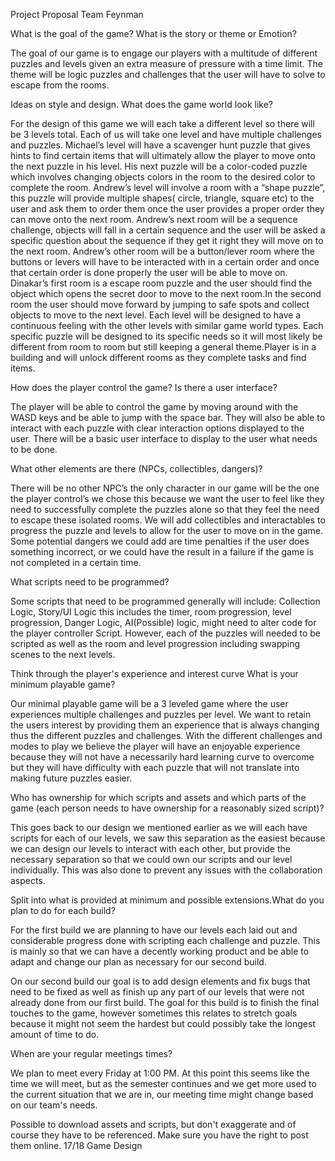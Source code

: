 Project Proposal Team Feynman

What is the goal of the game? What is the story or theme or Emotion?

The goal of our game is to engage our players with a multitude of different puzzles and levels given an extra measure of pressure with a time limit. The theme will be logic puzzles and challenges that the user will have to solve to escape from the rooms.

Ideas on style and design. What does the game world look like?

For the design of this game we will each take a different level so there will be 3 levels total. Each of us will take one level and have multiple challenges and puzzles. Michael’s level will have a scavenger hunt puzzle that gives hints to find certain items that will ultimately allow the player to move onto the next puzzle in his level. His next puzzle will be a color-coded puzzle which involves changing objects colors in the room to the desired color to complete the room. Andrew’s level will involve a room with a “shape puzzle”, this puzzle will provide multiple shapes( circle, triangle, square etc) to the user and ask them to order them once the user provides a proper order they can move onto the next room. Andrew’s next room will be a sequence challenge, objects will fall in a certain sequence and the user will be asked a specific question about the sequence if they get it right they will move on to the next room. Andrew’s other room will be a button/lever room where the buttons or levers will have to be interacted with in a certain order and once that certain order is done properly the user will be able to move on. Dinakar’s first room is a  escape room puzzle and the user should find the object which opens the secret door to move to the next room.In the second room the user should move forward by jumping to safe spots and collect objects to move to the next level. 
Each level will be designed to have a continuous feeling with the other levels with similar game world types. Each specific puzzle will be designed to its specific needs so it will most likely be different from room to room but still keeping a general theme.Player is in a building and will unlock different rooms as they complete tasks and find items. 

How does the player control the game? Is there a user interface?

The player will be able to control the game by moving around with the WASD keys and be able to jump with the space bar. They will also be able to interact with each puzzle with clear interaction options displayed to the user. There will be a basic user interface to display to the user what needs to be done.

What other elements are there (NPCs, collectibles, dangers)?

There will be no other NPC’s the only character in our game will be the one the player control’s we chose this because we want the user to feel like they need to successfully complete the puzzles alone so that they feel the need to escape these isolated rooms. We will add collectibles and interactables to progress the puzzle and levels to allow for the user to move on in the game. Some potential dangers we could add are time penalties if the user does something incorrect, or we could have the result in a failure if the game is not completed in a certain time.

What scripts need to be programmed?

Some scripts that need to be programmed generally will include: Collection Logic, Story/UI Logic this includes the timer, room progression, level progression, Danger Logic, AI(Possible) logic, might need to alter code for the player controller Script. However, each of the puzzles will needed to be scripted as well as the room and level progression including swapping scenes to the next levels.

Think through the player's experience and interest curve What is your minimum playable game?

Our minimal playable game will be a 3 leveled game where the user experiences multiple challenges and puzzles per level. We want to retain the users interest by providing them an experience that is always changing thus the different puzzles and challenges. With the different challenges and modes to play we believe the player will have an enjoyable experience because they will not have a necessarily hard learning curve to overcome but they will have difficulty with each puzzle that will not translate into making future puzzles easier.


Who has ownership for which scripts and assets and which parts of the game (each person needs to have ownership for a reasonably sized script)?

This goes back to our design we mentioned earlier as we will each have scripts for each of our levels, we saw this separation as the easiest because we can design our levels to interact with each other, but provide the necessary separation so that we could own our scripts and our level individually. This was also done to prevent any issues with the collaboration aspects. 

Split into what is provided at minimum and possible extensions.What do you plan to do for each build?

For the first build we are planning to have our levels each laid out and considerable progress done with scripting each challenge and puzzle. This is mainly so that we can have a decently working product and be able to adapt and change our plan as necessary for our second build.

On our second build our goal is to add design elements and fix bugs that need to be fixed as well as finish up any part of our levels that were not already done from our first build. The goal for this build is to finish the final touches to the game, however sometimes this relates to stretch goals because it might not seem the hardest but could possibly take the longest amount of time to do.

When are your regular meetings times?

We plan to meet every Friday at 1:00 PM. At this point this seems like the time we will meet, but as the semester continues and we get more used to the current situation that we are in, our meeting time might change based on our team's needs.

Possible to download assets and scripts, but don't exaggerate and
of course they have to be referenced. Make sure you have the right
to post them online.
17/18 Game Design


